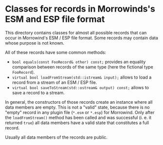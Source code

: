 # Classes for records in Morrowinds's ESM and ESP file format

This directory contains classes for almost all possible records that can occur
in Morrowind's ESM / ESP file format. Some records may contain data whose
purpose is not known.

All of these records have some common methods:

* `bool equals(const FooRecord& other) const;` provides an equality comparison
  between records of the same type (here the fictional type `FooRecord`).
* `virtual bool loadFromStream(std::istream& input);`
  allows to load a record from a stream of an ESM / ESP file.
* `virtual bool saveToStream(std::ostream& output) const;` allows to save a
  record to a stream.

In general, the constructors of those records create an instance where all data
members are empty. This is not a "valid" state, because there is no "empty"
record in any plugin file (`*.esm` or `*.esp`) for Morrowind. Only after the
`loadFromStream()` method has been called and was successful (i. e. it returned
`true`) all data members have a valid state that constitutes a full record.

Usually all data members of the records are public.
